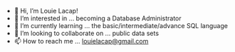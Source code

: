 - 👋 Hi, I’m Louie Lacap!
- 👀 I’m interested in ... becoming a Database Administrator
- 🌱 I’m currently learning ... the basic/intermediate/advance SQL language
- 💞️ I’m looking to collaborate on ... public data sets
- 📫 How to reach me ... louielacap@gmail.com

<!---
louieglacap/louieglacap is a ✨ special ✨ repository because its `README.md` (this file) appears on your GitHub profile.
You can click the Preview link to take a look at your changes.
--->
